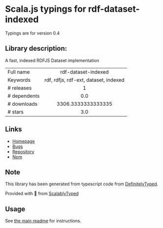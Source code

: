 
# Scala.js typings for rdf-dataset-indexed

Typings are for version 0.4

## Library description:
A fast, indexed RDFJS Dataset implementation

|                    |                 |
| ------------------ | :-------------: |
| Full name          | rdf-dataset-indexed |
| Keywords           | rdf, rdfjs, rdf-ext, dataset, indexed |
| # releases         | 1 |
| # dependents       | 0.0 |
| # downloads        | 3306.3333333333335 |
| # stars            | 3.0 |

## Links
- [Homepage](https://github.com/rdf-ext/rdf-dataset-indexed#readme)
- [Bugs](https://github.com/rdf-ext/rdf-dataset-indexed/issues)
- [Repository](https://github.com/rdf-ext/rdf-dataset-indexed)
- [Npm](https://www.npmjs.com/package/rdf-dataset-indexed)
    


## Note
This library has been generated from typescript code from [DefinitelyTyped](https://definitelytyped.org).

Provided with :purple_heart: from [ScalablyTyped](https://github.com/oyvindberg/ScalablyTyped)

## Usage
See [the main readme](../../readme.md) for instructions.



